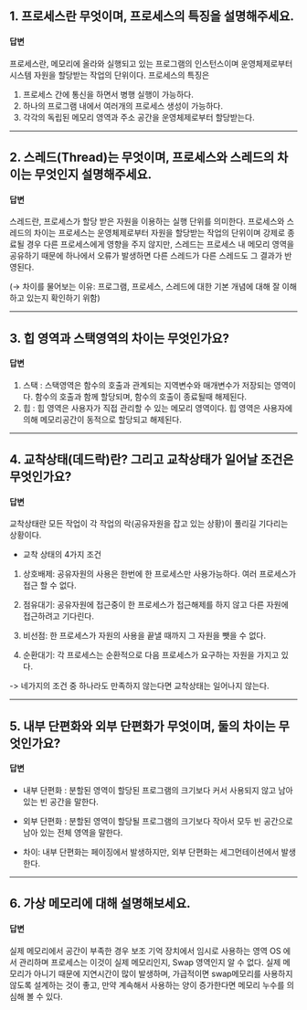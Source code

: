 ## 1. 프로세스란 무엇이며, 프로세스의 특징을 설명해주세요.

#### 답변

프로세스란, 메모리에 올라와 실행되고 있는 프로그램의 인스턴스이며 운영체제로부터 시스템 자원을 할당받는 작업의 단위이다.
프로세스의 특징은

1. 프로세스 간에 통신을 하면서 병행 실행이 가능하다.
2. 하나의 프로그램 내에서 여러개의 프로세스 생성이 가능하다.
3. 각각의 독립된 메모리 영역과 주소 공간을 운영체제로부터 할당받는다.

---

## 2. 스레드(Thread)는 무엇이며, 프로세스와 스레드의 차이는 무엇인지 설명해주세요.

#### 답변

스레드란, 프로세스가 할당 받은 자원을 이용하는 실행 단위를 의미한다.
프로세스와 스레드의 차이는
프로세스는 운영체제로부터 자원을 할당받는 작업의 단위이며 강제로 종료될 경우 다른 프로세스에게 영향을 주지 않지만,
스레드는 프로세스 내 메모리 영역을 공유하기 때문에 하나에서 오류가 발생하면 다른 스레드가 다른 스레드도 그 결과가 반영된다.

(→ 차이를 물어보는 이유: 프로그램, 프로세스, 스레드에 대한 기본 개념에 대해 잘 이해하고 있는지 확인하기 위함)

---

## 3. 힙 영역과 스택영역의 차이는 무엇인가요?

#### 답변

1. 스택 : 스택영역은 함수의 호출과 관계되는 지역변수와 매개변수가 저장되는 영역이다. 함수의 호출과 함께 할당되며, 함수의 호출이 종료될때 해제된다.
2. 힙 : 힙 영역은 사용자가 직접 관리할 수 있는 메모리 영역이다. 힙 영역은 사용자에 의해 메모리공간이 동적으로 할당되고 해제된다.

---

## 4. 교착상태(데드락)란? 그리고 교착상태가 일어날 조건은 무엇인가요?

#### 답변

교착상태란 모든 작업이 각 작업의 락(공유자원을 잡고 있는 상황)이 풀리길 기다리는 상황이다.

- 교착 상태의 4가지 조건

1. 상호배제: 공유자원의 사용은 한번에 한 프로세스만 사용가능하다. 여러 프로세스가 접근 할 수 없다.

2. 점유대기: 공유자원에 접근중이 한 프로세스가 접근해제를 하지 않고 다른 자원에 접근하려고 기다린다.

3. 비선점: 한 프로세스가 자원의 사용을 끝낼 때까지 그 자원을 뺏을 수 없다.

4. 순환대기: 각 프로세스는 순환적으로 다음 프로세스가 요구하는 자원을 가지고 있다.

-> 네가지의 조건 중 하나라도 만족하지 않는다면 교착상태는 일어나지 않는다.

---

## 5. 내부 단편화와 외부 단편화가 무엇이며, 둘의 차이는 무엇인가요?

#### 답변

- 내부 단편화
  : 분할된 영역이 할당된 프로그램의 크기보다 커서 사용되지 않고 남아 있는 빈 공간을 말한다.

- 외부 단편화
  : 분할된 영역이 할당될 프로그램의 크기보다 작아서 모두 빈 공간으로 남아 있는 전체 영역을 말한다.

- 차이: 내부 단편화는 페이징에서 발생하지만, 외부 단편화는 세그먼테이션에서 발생한다.

---

## 6. 가상 메모리에 대해 설명해보세요.
#### 답변
실제 메모리에서 공간이 부족한 경우 보조 기억 장치에서 임시로 사용하는 영역
OS 에서 관리하며 프로세스는 이것이 실제 메모리인지, Swap 영역인지 알 수 없다. 
실제 메모리가 아니기 때문에 지연시간이 많이 발생하며, 가급적이면 swap메모리를 사용하지 않도록 설계하는 것이 좋고, 만약 계속해서 사용하는 양이 증가한다면 메모리 누수를 의심해 볼 수 있다.